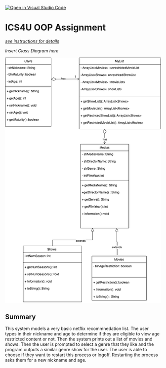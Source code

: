 [![Open in Visual Studio Code](https://classroom.github.com/assets/open-in-vscode-c66648af7eb3fe8bc4f294546bfd86ef473780cde1dea487d3c4ff354943c9ae.svg)](https://classroom.github.com/online_ide?assignment_repo_id=9235385&assignment_repo_type=AssignmentRepo)
# ICS4U OOP Assignment

[*see instructions for details*](Instructions.md)

*Insert Class Diagram here*  

![diagram](https://github.com/SACHSTech/oop-assignment-oscarlin05/blob/main/src/Netflixlist.png)

## Summary
This system models a very basic netflix recommnedation list. The user types in their nickname and age to determine if they are eligible to view age restricted content or not. Then the system prints out a list of movies and shows. Then the user is prompted to select a genre that they like and the program outputs a similar genre show for the user. The user is able to choose if they want to restart this process or logoff. Restarting the process asks them for a new nickname and age. 

